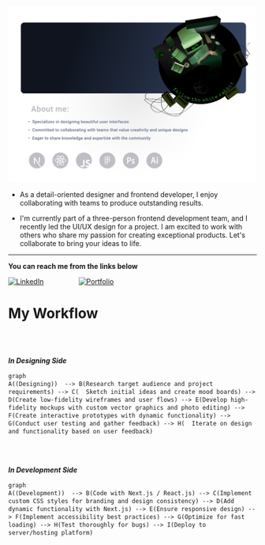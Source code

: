 <a href='https://mehranbarmouz.com' target="blank"><img src="/mehranbarmouz.svg"></a>
<br/>

- <p> As a detail-oriented designer and frontend developer, I enjoy collaborating with teams to produce outstanding results.<p>

- <p> I'm currently part of a three-person frontend development team, and I recently led the UI/UX design for a project. I am excited to work with others who share my passion for creating exceptional products. Let's collaborate to bring your ideas to life.<p>




-----

**You can reach me from the links below**

 [![LinkedIn](https://img.shields.io/badge/linkedin-%230077B5.svg?style=for-the-badge&logo=linkedin&logoColor=white&logoWidth=20&&logoHeight=20)](https://www.linkedin.com/in/mehran-barmouz/)  &nbsp; &nbsp;&nbsp;&nbsp;&nbsp;&nbsp;&nbsp;&nbsp;&nbsp;&nbsp;&nbsp;&nbsp;&nbsp;&nbsp;&nbsp;    [![Portfolio](https://img.shields.io/badge/Portfolio-%20-blue?style=for-the-badge&logo=file-folder&logoColor=white)](https://mehranbarmouz.com)

# My Workflow



<br/><br/><br/>
***In Designing Side*** 

```mermaid
graph
A((Designing))  --> B(Research target audience and project requirements) --> C(  Sketch initial ideas and create mood boards) --> D(Create low-fidelity wireframes and user flows) --> E(Develop high-fidelity mockups with custom vector graphics and photo editing) --> F(Create interactive prototypes with dynamic functionality) --> G(Conduct user testing and gather feedback) --> H(  Iterate on design and functionality based on user feedback)

``` 

<br/><br/>

***In Development Side***


```mermaid
graph
A((Development))  --> B(Code with Next.js / React.js) --> C(Implement custom CSS styles for branding and design consistency) --> D(Add dynamic functionality with Next.js) --> E(Ensure responsive design) --> F(Implement accessibility best practices) --> G(Optimize for fast loading) --> H(Test thoroughly for bugs) --> I(Deploy to server/hosting platform)

``` 
